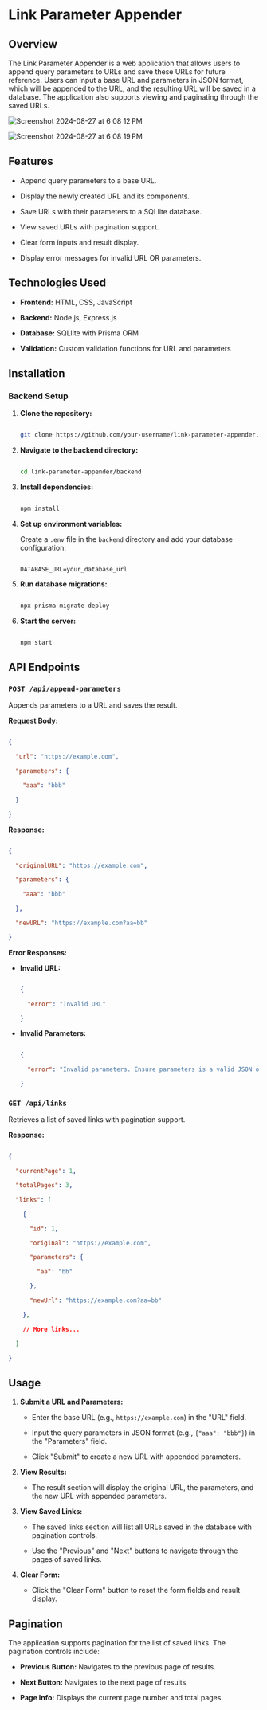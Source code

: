# Link Parameter Appender

## Overview

The Link Parameter Appender is a web application that allows users to append query parameters to URLs and save these URLs for future reference. Users can input a base URL and parameters in JSON format, which will be appended to the URL, and the resulting URL will be saved in a database. The application also supports viewing and paginating through the saved URLs.

![Screenshot 2024-08-27 at 6 08 12 PM](https://github.com/user-attachments/assets/26a99874-99f9-44df-9642-73a7700d3271)

![Screenshot 2024-08-27 at 6 08 19 PM](https://github.com/user-attachments/assets/e645941c-331b-46e2-835e-971fe2b53972)


## Features

- Append query parameters to a base URL.

- Display the newly created URL and its components.

- Save URLs with their parameters to a SQLlite database.

- View saved URLs with pagination support.

- Clear form inputs and result display.

- Display error messages for invalid URL OR parameters.

## Technologies Used

- **Frontend:** HTML, CSS, JavaScript

- **Backend:** Node.js, Express.js

- **Database:** SQLlite with Prisma ORM

- **Validation:** Custom validation functions for URL and parameters

## Installation

### Backend Setup

1. **Clone the repository:**

   ```bash

   git clone https://github.com/your-username/link-parameter-appender.git

   ```

2. **Navigate to the backend directory:**

   ```bash

   cd link-parameter-appender/backend

   ```

3. **Install dependencies:**

   ```bash

   npm install

   ```

4. **Set up environment variables:**

   Create a `.env` file in the `backend` directory and add your database configuration:

   ```

   DATABASE_URL=your_database_url

   ```

5. **Run database migrations:**

   ```bash

   npx prisma migrate deploy

   ```

6. **Start the server:**

   ```bash

   npm start

   ```

## API Endpoints

### `POST /api/append-parameters`

Appends parameters to a URL and saves the result.

**Request Body:**

```json

{

  "url": "https://example.com",

  "parameters": {

    "aaa": "bbb"

  }

}

```

**Response:**

```json

{

  "originalURL": "https://example.com",

  "parameters": {

    "aaa": "bbb"

  },

  "newURL": "https://example.com?aa=bb"

}

```

**Error Responses:**

- **Invalid URL:**

  ```json

  {

    "error": "Invalid URL"

  }

  ```

- **Invalid Parameters:**

  ```json

  {

    "error": "Invalid parameters. Ensure parameters is a valid JSON object."

  }

  ```

### `GET /api/links`

Retrieves a list of saved links with pagination support.

**Response:**

```json

{

  "currentPage": 1,

  "totalPages": 3,

  "links": [

    {

      "id": 1,

      "original": "https://example.com",

      "parameters": {

        "aa": "bb"

      },

      "newUrl": "https://example.com?aa=bb"

    },

    // More links...

  ]

}

```

## Usage

1. **Submit a URL and Parameters:**

   - Enter the base URL (e.g., `https://example.com`) in the "URL" field.

   - Input the query parameters in JSON format (e.g., `{"aaa": "bbb"}`) in the "Parameters" field.

   - Click "Submit" to create a new URL with appended parameters.

2. **View Results:**

   - The result section will display the original URL, the parameters, and the new URL with appended parameters.

3. **View Saved Links:**

   - The saved links section will list all URLs saved in the database with pagination controls.

   - Use the "Previous" and "Next" buttons to navigate through the pages of saved links.

4. **Clear Form:**

   - Click the "Clear Form" button to reset the form fields and result display.

## Pagination

The application supports pagination for the list of saved links. The pagination controls include:

- **Previous Button:** Navigates to the previous page of results.

- **Next Button:** Navigates to the next page of results.

- **Page Info:** Displays the current page number and total pages.

